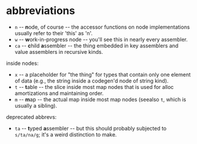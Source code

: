 abbreviations
=============

- `n` -- **n**ode, of course -- the accessor functions on node implementations usually refer to their 'this' as 'n'.
- `w` -- **w**ork-in-progress node -- you'll see this in nearly every assembler.
- `ca` -- **c**hild **a**ssembler -- the thing embedded in key assemblers and value assemblers in recursive kinds.

inside nodes:

- `x` -- a placeholder for "the thing" for types that contain only one element of data (e.g., the string inside a codegen'd node of string kind).
- `t` -- **t**able -- the slice inside most map nodes that is used for alloc amortizations and maintaining order.
- `m` -- **m**ap -- the actual map inside most map nodes (seealso `t`, which is usually a sibling).

deprecated abbrevs:

- `ta` -- **t**yped **a**ssembler -- but this should probably subjected to `s/ta/na/g`; it's a weird distinction to make.
